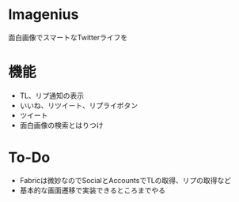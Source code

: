 # Imagenius
面白画像でスマートなTwitterライフを

# 機能  
- TL、リプ通知の表示
- いいね、リツイート、リプライボタン
- ツイート
- 面白画像の検索とはりつけ

# To-Do
- Fabricは微妙なのでSocialとAccountsでTLの取得、リプの取得など
- 基本的な画面遷移で実装できるところまでやる
